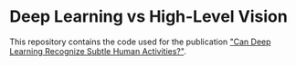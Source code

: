 # Deep Learning vs High-Level Vision

This repository contains the code used for the publication ["Can Deep Learning Recognize Subtle Human Activities?"](https://arxiv.org/abs/2003.13852).
